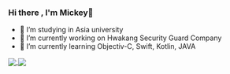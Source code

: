 
<!--
### Hi there 👋
**omega87910/omega87910** is a ✨ _special_ ✨ repository because its `README.md` (this file) appears on your GitHub profile.
- 🤔 I’m looking for help with ...
- 💬 Ask me about ...
- 📫 How to reach me: ...
- 😄 Pronouns: ...
- ⚡ Fun fact: ...
-->
### Hi there , I'm Mickey👋
- 🏫 I’m studying in Asia university
- 🏢 I’m currently working on Hwakang Security Guard Company
- 🌱 I’m currently learning Objectiv-C, Swift, Kotlin, JAVA
<a href="https://github.com/omega87910">
  <img align="center" src="https://github-readme-stats.vercel.app/api?username=omega87910&show_icons=true&hide_border=true&icon_color=586069&include_all_commits=true&count_private=true" />
</a>
<a href="https://github.com/omega87910">
  <img align="center" src="https://github-readme-stats.vercel.app/api/top-langs/?username=omega87910&hide=C&langs_count=6&layout=compact&hide_border=true" />
</a>
